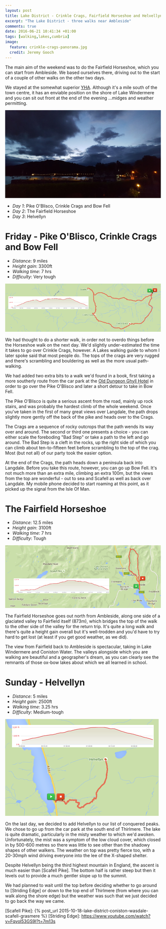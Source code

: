 ```yaml
---
layout: post
title: Lake District - Crinkle Crags, Fairfield Horseshoe and Helvellyn
excerpt: "The Lake District - three walks near Ambleside"
comments: true
date: 2016-06-21 10:41:34 +01:00
tags: [walking,lakes,cumbria]
image:
  feature: crinkle-crags-panorama.jpg
  credit: Jeremy Gooch
---
```


The main aim of the weekend was to do the Fairfield Horseshoe, which you can start from Ambleside.  We based ourselves there, driving out to the start of a couple of other walks on the other two days.

We stayed at the somewhat superior [YHA].  Although it's a mile south of the town centre, it has an enviable position on the shore of Lake Windermere and you can sit out front at the end of the evening ...midges and weather permitting.

![Lake Windermere](/images/lake-windermere-by-night.jpg)

- *Day 1*: Pike O'Blisco, Crinkle Crags and Bow Fell
- *Day 2*: The Fairfield Horseshoe
- *Day 3*: Helvellyn


# Friday - Pike O'Blisco, Crinkle Crags and Bow Fell

- *Distance*: 9 miles
- *Height gain*: 3300ft
- *Walking time*: 7 hrs
- *Difficulty*: Very tough

![Map Pike Of Blisco Crinkle Crags Bow Fell](/images/map-blisco-crinkle-crags-bow-fell.png)

We had thought to do a shorter walk, in order not to overdo things before the Horseshoe walk on the next day.  We'd slightly under-estimated the time it takes to go over Crinkle Crags, however.  A Lakes walking guide to whom I later spoke said that most people do.  The tops of the crags are very rugged and there's scrambling and bouldering as well as the more usual path-walking.

We had added two extra bits to a walk we'd found in a book, first taking a more southerly route from the car park at the [Old Dungeon Ghyll Hotel] in order to go over the Pike O'Blisco and later a short detour to take in Bow Fell.

The Pike O'Blisco is quite a serious ascent from the road, mainly up rock stairs, and was probably the hardest climb of the whole weekend.  Once you've taken in the first of many great views over Langdale, the path drops slightly more gently off the back of the pike and heads over to the Crags.

The Crags are a sequence of rocky outcrops that the path wends its way over and around.  The second or third one presents a choice - you can either scale the foreboding "Bad Step" or take a path to the left and go around.  The Bad Step is a cleft in the rocks, up the right side of which you can climb about ten-to-fifteen feet before scrambling to the top of the crag.  Most (but not all) of our party took the easier option.

At the end of the Crags, the path heads down a peninsula back into Langdale.  Before you take this route, however, you can go up Bow Fell.  It's not much more than an extra mile, climbing an extra 100m, but the views from the top are wonderful - out to sea and Scafell as well as back over Langdale.  My mobile phone decided to start roaming at this point, as it picked up the signal from the Isle Of Man.


# The Fairfield Horseshoe

- *Distance*: 12.5 miles
- *Height gain*: 3100ft
- *Walking time*: 7 hrs
- *Difficulty*: Tough

![Map Fairfield Horseshoe](/images/map-fairfield-horseshoe.png)

The Fairfield Horseshoe goes out north from Ambleside, along one side of a glaciated valley to Fairfield itself (873m), which bridges the top of the walk to the other side of the valley for the return trip.  It's quite a long walk and there's quite a height gain overall but it's well-trodden and you'd have to try hard to get lost (at least if you get good weather, as we did).

The view from Fairfield back to Ambleside is spectacular, taking in Lake Windermere and Coniston Water.  The valleys alongside which you are walking are beautiful and a geographer's dream, as you can clearly see the remnants of those ox-bow lakes about which we all learned in school.


# Sunday - Helvellyn

- *Distance*: 5 miles
- *Height gain*: 2500ft
- *Walking time*: 3.25 hrs
- *Difficulty*: Medium-tough

![Map Helvellyn](/images/map-helvellyn.png)

On the last day, we decided to add Helvellyn to our list of conquered peaks.  We chose to go up from the car park at the south end of Thirlmere.  The lake is quite dramatic, particularly in the misty weather to which we'd awoken.  Unfortunately, the mist was a symptom of the low cloud cover, which closed in by 500-600 metres so there was little to see other than the shadowy shapes of other walkers.  The weather on top was pretty fierce too, with a 20-30mph wind driving everyone into the lee of the X-shaped shelter.

Despite Helvellyn being the third highest mountain in England, the ascent is much easier than [Scafell Pike].  The bottom half is rather steep but then it levels out to provide a much gentler slope up to the summit.

We had planned to wait until the top before deciding whether to go around to [Striding Edge] or down to the top end of Thirlmere (from where you can walk along the shore edge) but the weather was such that we just decided to go back the way we came.


[YHA]: http://www.yha.org.uk/hostel/ambleside
[Old Dungeon Ghyll Hotel]: http://www.odg.co.uk
[Scafell Pike]: {% post_url 2015-10-18-lake-district-coniston-wasdale-scafell-grasmere %}
[Striding Edge]: https://www.youtube.com/watch?v=Fqvol53GS9I?t=7m13s
